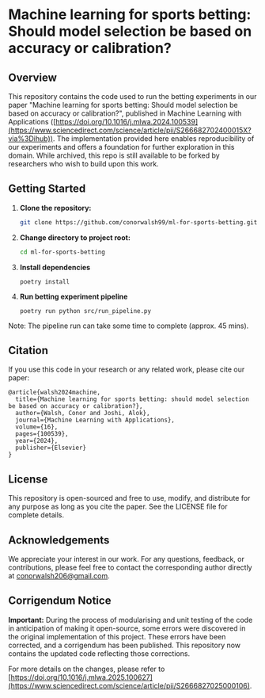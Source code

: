 # Machine learning for sports betting: Should model selection be based on accuracy or calibration?

## Overview

This repository contains the code used to run the betting experiments in our paper "Machine learning for sports betting: Should model selection be based on accuracy or calibration?", published in Machine Learning with Applications ([https://doi.org/10.1016/j.mlwa.2024.100539](https://www.sciencedirect.com/science/article/pii/S266682702400015X?via%3Dihub)). The implementation provided here enables reproducibility of our experiments and offers a foundation for further exploration in this domain. While archived, this repo is still available to be forked by researchers who wish to build upon this work.

## Getting Started

1. **Clone the repository:**

   ```bash
   git clone https://github.com/conorwalsh99/ml-for-sports-betting.git
    ```

2. **Change directory to project root:**
   ```bash
   cd ml-for-sports-betting
    ```
    
3. **Install dependencies**
    ```
    poetry install
    ```
    
4. **Run betting experiment pipeline**
    ```
    poetry run python src/run_pipeline.py
    ```

Note: The pipeline run can take some time to complete (approx. 45 mins).

## Citation
If you use this code in your research or any related work, please cite our paper:
```
@article{walsh2024machine,
  title={Machine learning for sports betting: should model selection be based on accuracy or calibration?},
  author={Walsh, Conor and Joshi, Alok},
  journal={Machine Learning with Applications},
  volume={16},
  pages={100539},
  year={2024},
  publisher={Elsevier}
}
```

## License

This repository is open-sourced and free to use, modify, and distribute for any purpose as long as you cite the paper. See the LICENSE file for complete details.

## Acknowledgements

We appreciate your interest in our work. For any questions, feedback, or contributions, please feel free to contact the corresponding author directly at conorwalsh206@gmail.com. 

## Corrigendum Notice

**Important:** During the process of modularising and unit testing of the code in anticipation of making it open-source, some errors were discovered in the original implementation of this project. These errors have been corrected, and a corrigendum has been published. This repository now contains the updated code reflecting those corrections.

For more details on the changes, please refer to [https://doi.org/10.1016/j.mlwa.2025.100627](https://www.sciencedirect.com/science/article/pii/S2666827025000106).

